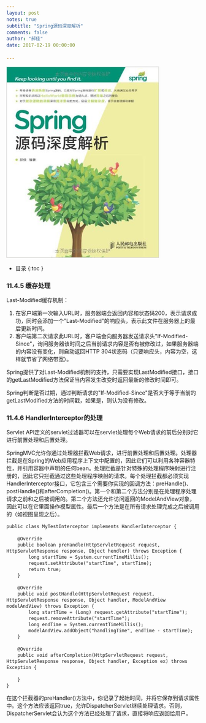 ```yaml
---
layout: post
notes: true
subtitle: "Spring源码深度解析"
comments: false
author: "郝佳"
date: 2017-02-19 00:00:00

---
```


![](/img/notes/architect/springSourceDeepAnalyze/spring_source_deep_analyze.jpg)

*   目录
{:toc }

### 11.4.5 缓存处理

Last-Modified缓存机制：

1.	在客户端第一次输入URL时，服务器端会返回内容和状态码200，表示请求成功，同时会添加一个"Last-Modified"的响应头，表示此文件在服务器上的最后更新时间。
2.	客户端第二次请求此URL时，客户端会向服务器发送请求头"If-Modified-Since"，询问服务器该时间之后当前请求内容是否有被修改过，如果服务器端的内容没有变化，则自动返回HTTP 304状态码（只要响应头，内容为空，这样就节省了网络带宽）。

Spring提供了对Last-Modified机制的支持，只需要实现LastModified接口，接口的getLastModified方法保证当内容发生改变时返回最新的修改时间即可。

Spring判断是否过期，通过判断请求的"If-Modified-Since"是否大于等于当前的getLastModified方法的时间戳，如果是，则认为没有修改。

### 11.4.6 HandlerInterceptor的处理

Servlet API定义的servlet过滤器可以在servlet处理每个Web请求的前后分别对它进行前置处理和后置处理。

SpringMVC允许你通过处理器拦截Web请求，进行前置处理和后置处理。处理器拦截是在Spring的Web应用程序上下文中配置的，因此它们可以利用各种容器特性，并引用容器中声明的任何bean。处理拦截是针对特殊的处理程序映射进行注册的，因此它只拦截通过这些处理程序映射的请求。每个处理拦截都必须实现HandlerInterceptor接口，它包含三个需要你实现的回调方法：preHandle()、postHandle()和afterCompletion()。第一个和第二个方法分别是在处理程序处理请求之前和之后被调用的。第二个方法还允许访问返回的ModelAndView对象，因此可以在它里面操作模型属性。最后一个方法是在所有请求处理完成之后被调用的（如视图呈现之后）。

	public class MyTestInterceptor implements HandlerInterceptor {
		
		@Override
		public boolean preHandle(HttpServletRequest request, HttpServletResponse response, Object hendler) throws Exception {
			long startTime = System.currentTimeMillis();
			request.setAttribute("startTime", startTime);
			return true;
		}
		
		@Override
		public void postHandle(HttpServletRequest request, HttpServletResponse response, Object handler, ModelAndView modelAndView) throws Exception {
			long startTime = (Long) request.getAttribute("startTime");
			request.removeAttribute("startTime");
			long endTime = System.currentTimeMillis();
			modelAndView.addObject("handlingTime", endTime - startTime);
		}
		
		@Override
		public void afterCompletion(HttpServletRequest request, HttpServletResponse response, Object handler, Exception ex) throws Exception {
			
		}
	}
	
在这个拦截器的preHandler()方法中，你记录了起始时间，并将它保存到请求属性中。这个方法应该返回true，允许DispatcherServlet继续处理请求。否则，DispatcherServlet会认为这个方法已经处理了请求，直接将响应返回给用户。